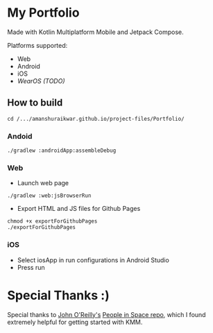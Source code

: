 # My Portfolio
Made with Kotlin Multiplatform Mobile and Jetpack Compose.

Platforms supported:
* Web
* Android
* iOS
* *WearOS (TODO)*

## How to build
```
cd /.../amanshuraikwar.github.io/project-files/Portfolio/
```
### Andoid
```
./gradlew :androidApp:assembleDebug
```

### Web
* Launch web page
```
./gradlew :web:jsBrowserRun
```
* Export HTML and JS files for Github Pages
```
chmod +x exportForGithubPages
./exportForGithubPages
```

### iOS
* Select iosApp in run configurations in Android Studio
* Press run


# Special Thanks :)
Special thanks to [John O'Reilly's](https://github.com/joreilly) [People in Space repo](https://github.com/joreilly/PeopleInSpace), which I found extremely helpful for getting started with KMM.
